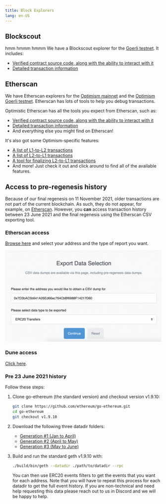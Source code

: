 ```yaml
---
title: Block Explorers
lang: en-US
---
```


## Blockscout

hmm hmmm hmmm We have a Blockscout explorer for the [Goerli testnet](https://blockscout.com/optimism/goerli/). It includes:

- [Verified contract source code, along with the ability to interact with it](https://blockscout.com/optimism/goerli/address/0x106941459A8768f5A92b770e280555FAF817576f/contracts#address-tabs)
- [Detailed transaction information](https://blockscout.com/optimism/goerli/tx/0xeb98c8279983cfee472c6067d2405acc130dca37e7536d6c83930e29aaa40e3e)



## Etherscan

We have Etherscan explorers for the [Optimism mainnet](https://explorer.optimism.io) and the  [Optimism  Goerli testnet](https://goerli-explorer.optimism.io).
Etherscan has lots of tools to help you debug transactions.

Optimistic Etherscan has all the tools you expect from Etherscan, such as:
- [Verified contract source code, along with the ability to interact with it](https://explorer.optimism.io/address/0x420000000000000000000000000000000000000F#code)
- [Detailed transaction information](https://explorer.optimism.io/tx/0x292423266d6da24126dc4e0e81890c22a67295cc8b1a987e71ad84748511452f)
- And everything else you might find on Etherscan!

It's also got some Optimism-specific features:
- [A list of L1-to-L2 transactions](https://explorer.optimism.io/txsEnqueued)
- [A list of L2-to-L1 transactions](https://explorer.optimism.io/txsExit)
- [A tool for finalizing L2-to-L1 transactions](https://explorer.optimism.io/messagerelayer)
- And more! Just check it out and click around to find all of the available features.

## Access to pre-regenesis history

Because of our final regenesis on 11 November 2021, older transactions are not part of the current blockchain. 
As such, they do not appear, for example, on [Etherscan](https://explorer.optimism.io/).
However, you **can** access transaction history between 23 June 2021 and the final regenesis using the Etherscan CSV exporting tool.

### Etherscan access

[Browse here](https://explorer.optimism.io/exportDataMain) and select your address and the type of report you want.

![export data](../../assets/docs/useful-tools/explorers/export.png)


### Dune access

[Click here](https://dune.com/optimismfnd/OVM1.0-User-Address-Transactions).

<!--
If none of the Etherscan CSV files contains the information you need, you can use a query on [Dune Analytics](https://dune.xyz), similar to [this query](https://dune.xyz/queries/354886?addr=%5Cx25E1c58040f27ECF20BBd4ca83a09290326896B3).
You have to log on with a Dune account, but their free tier is sufficient.

```sql
SELECT * FROM optimism.transactions
WHERE "from"='{{addr}}' or "to"='{{addr}}'
LIMIT 100
```

Notes:
- Make sure to select the data source **Optimism (OVM 1.0)**
- This is how you specify parameters in Dune, `{{` followed by the parameter name and then `}}`. 
- Addresses are specified as `\x<hex address>` rather than `0x<hex address>`.  
- The limit is not required, but here to save resources
-->


### Pre 23 June 2021 history

Follow these steps:

1. Clone go-ethereum (the standard version) and checkout version v1.9.10:

   ```sh
   git clone https://github.com/ethereum/go-ethereum.git
   cd go-ethereum
   git checkout v1.9.10
   ```

1. Download the following three datadir folders:
   - [Generation #1 (Jan to April)](https://storage.googleapis.com/sequencer-datadirs/datadir-gen1.zip) 
   - [Generation #2 (April to May)](https://storage.googleapis.com/sequencer-datadirs/datadir-gen2.zip)
   - [Generation #3 (May to June)](https://storage.googleapis.com/sequencer-datadirs/datadir-gen3.zip)

1. Build and run the standard geth v1.9.10 with:

   ```sh
   ./build/bin/geth --datadir ./path/to/datadir --rpc
   ```

   You can then use ERC20 events filters to get the events that you want for each address. Note that you will have to repeat this process for each datadir to get the full event history.
   If you are non-technical and need help requesting this data please reach out to us in Discord and we will be happy to help.




